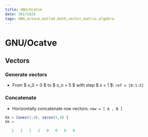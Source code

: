 ```yaml
---
title: GNU/Ocatve
date: 20171025
tags: GNU,octave,matlab,math,vector,matrix,algebra
---
```

# GNU/Ocatve

## Vectors

### Generate vectors

* From $ x_0 = 0 $ to $ x_n = 5 $ with step $ s = 1 $: `ref = [0:1:5]`

### Concatenate

* Horizontally concatenate row vectors: `new = [ A , B ]`

```octave
kk = [ones(1,4), zeros(1,4) ]
kk =

   1   1   1   1   0   0   0   0
```
